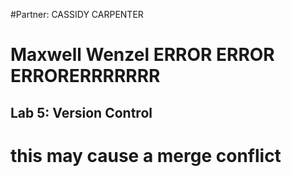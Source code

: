 #Partner: CASSIDY CARPENTER 
# Maxwell Wenzel ERROR ERROR ERRORERRRRRRR

## Lab 5: Version Control
# this may cause a merge conflict
